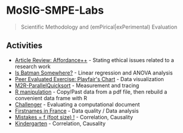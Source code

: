 # MoSIG-SMPE-Labs
> Scientific Methodology and (emPirical|exPerimental) Evaluation

## Activities
- [Article Review: Affordance++](https://github.com/oulkaid/MoSIG-SMPE-Labs/tree/main/Exercises/article_review) - Stating ethical issues related to a research work
- [Is Batman Somewhere?](https://github.com/oulkaid/MoSIG-SMPE-Labs/tree/main/Exercises/batman) - Linear regression and ANOVA analysis
- [Peer Evaluated Exercise: Playfair's Chart](https://github.com/oulkaid/MoSIG-SMPE-Labs/tree/main/Exercises/mooc) - Data visualization
- [M2R-ParallelQuicksort](https://github.com/oulkaid/M2R-ParallelQuicksort) - Measurement and tracing
- [R manipulation](https://github.com/oulkaid/MoSIG-SMPE-Labs/tree/main/Exercises/R_manipulation) - Copy/Past data from a pdf file, then rebuild a convenient data frame with R
- [Challenger](https://github.com/oulkaid/MoSIG-SMPE-Labs/tree/main/Exercises/exo5_challenger) - Evaluating a computational document
- [Firstnames in France](https://github.com/oulkaid/MoSIG-SMPE-Labs/tree/main/Exercises/firstNames_france) - Data quality / Data analysis
- [Mistakes = f (foot size) !](https://github.com/oulkaid/MoSIG-SMPE-Labs/tree/main/Exercises/footSize_mistakes) - Correlation, Causality
- [Kindergarten](https://github.com/oulkaid/MoSIG-SMPE-Labs/tree/main/Exercises/kindergarten/notebook.org) - Correlation, Causality

<!--
- [Peer Evaluated Exercice: Playfair's Chart](https://app-learninglab.inria.fr/moocrr/gitlab/0c2d387b484b42dc06d4c28dcae352b6/mooc-rr/blob/master/module3/exo3/exercice_en.pdf) - Data visualization
-->

